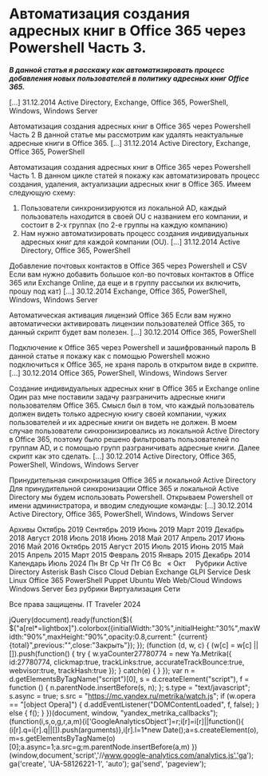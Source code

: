 #  Автоматизация создания адресных книг в Office 365 через Powershell Часть 3.   
***В данной статья я расскажу как автоматизировать процесс добавления новых пользователей в политику адресных книг Office 365.***

 [...] 
 31.12.2014 
 Active Directory, Exchange, Office 365, PowerShell, Windows, Windows Server 
        
	
 
 Автоматизация создания адресных книг в Office 365 через Powershell Часть 2 
В данной статье мы рассмотрим как удалять неактуальные адресные книги в Office 365.
 [...] 
 31.12.2014 
 Active Directory, Exchange, Office 365, PowerShell 
        
	
 
 Автоматизация создания адресных книг в Office 365 через Powershell Часть 1. 
В данном цикле статей я покажу как автоматизировать процесс создания, удаления, актуализации адресных книг в Office 365.
Имеем следующую схему:
1) Пользователи синхронизируются из локальной AD, каждый пользователь находится в своей OU с названием его компании, и состоит в 2-х группах (по 2-е группы на каждую компанию)
2) Нам нужно автоматизировать процесс создания индивидуальных адресных книг для каждой компании (OU).
 [...] 
 31.12.2014 
 Active Directory, Office 365, PowerShell 
        
	
 
 Добавление почтовых контактов в Office 365 через Powershell и CSV 
Если вам нужно добавить большое кол-во почтовых контактов в Office 365 или Exchange Online, да еще и в группу рассылки их включить, прошу под кат) [...] 
 30.12.2014 
 Exchange, Office 365, PowerShell, Windows, Windows Server 
        
	
 
 Автоматическая активация лицензий Office 365 
Если вам нужно автоматически активировать лицензии пользователей Office 365, то данный скрипт будет вам полезен. [...] 
 30.12.2014 
 Office 365, PowerShell 
        
	
 
 Подключение к Office 365 через Powershell и зашифрованный пароль 
В данной статье я покажу как с помощью Powershell можно подключиться к Office 365, не храня пароль в открытом виде в скрипте. [...] 
 30.12.2014 
 Office 365, PowerShell, Windows, Windows Server 
        
	
 
 Создание индивидуальных адресных книг в Office 365 и Exchange online 
Один раз мне поставили задачу разграничить адресные книги пользователям Office 365.
Смысл был в том, что каждый пользователь должен видеть только адресную книгу своей компании, чужих пользователей и их адресные книги он видеть не должен.
В моем случае пользователи синхронизировались из локальной Active Directory в Office 365, поэтому было решено фильтровать пользователей по группам AD, и с помощью групп разграничивать адресные книги.
Далее скрипт как это сделать. [...] 
 30.12.2014 
 Active Directory, Office 365, PowerShell, Windows, Windows Server 
        
	
 
 Принудительная синхронизация Office 365 и локальной Active Directory 
Для принудительной синхронизации Office 365 и локальной Active Directory мы будем использовать Powershell.
Открываем Powershell от имени администратора, и вводим следующие команды: [...] 
 30.12.2014 
 Active Directory, Office 365, PowerShell, Windows, Windows Server 
        
Архивы
Октябрь 2019
Сентябрь 2019
Июнь 2019
Март 2019
Декабрь 2018
Август 2018
Июль 2018
Июнь 2018
Май 2017
Апрель 2017
Июнь 2016
Май 2016
Октябрь 2015
Август 2015
Июль 2015
Июнь 2015
Май 2015
Апрель 2015
Март 2015
Февраль 2015
Январь 2015
Декабрь 2014
Календарь
Июль 2024
Пн
Вт
Ср
Чт
Пт
Сб
Вс
&nbsp;
&laquo; Окт
&nbsp;
&nbsp;
Рубрики
Active Directory
Asterisk
Bash
Cisco
Cloud
Debian
Exchange
GLPI Service Desk
Linux
Office 365
PowerShell
Puppet
Ubuntu
Web
Web/Cloud
Windows
Windows Server
Без рубрики
Виртуализация
Сети
                 
  
Все права защищены. IT Traveler 2024 
                            
jQuery(document).ready(function($){
$("a[rel*=lightbox]").colorbox({initialWidth:"30%",initialHeight:"30%",maxWidth:"90%",maxHeight:"90%",opacity:0.8,current:" {current}  {total}",previous:"",close:"Закрыть"});
});
(function (d, w, c) {
(w[c] = w[c] || []).push(function() {
try {
w.yaCounter27780774 = new Ya.Metrika({
id:27780774,
clickmap:true,
trackLinks:true,
accurateTrackBounce:true,
webvisor:true,
trackHash:true
});
} catch(e) { }
});
var n = d.getElementsByTagName("script")[0],
s = d.createElement("script"),
f = function () { n.parentNode.insertBefore(s, n); };
s.type = "text/javascript";
s.async = true;
s.src = "https://mc.yandex.ru/metrika/watch.js";
if (w.opera == "[object Opera]") {
d.addEventListener("DOMContentLoaded", f, false);
} else { f(); }
})(document, window, "yandex_metrika_callbacks");
(function(i,s,o,g,r,a,m){i['GoogleAnalyticsObject']=r;i[r]=i[r]||function(){
(i[r].q=i[r].q||[]).push(arguments)},i[r].l=1*new Date();a=s.createElement(o),
m=s.getElementsByTagName(o)[0];a.async=1;a.src=g;m.parentNode.insertBefore(a,m)
})(window,document,'script','//www.google-analytics.com/analytics.js','ga');
ga('create', 'UA-58126221-1', 'auto');
ga('send', 'pageview');
